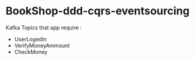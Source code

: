 # BookShop-ddd-cqrs-eventsourcing
Kafka Topics that app require :
 - UserLogedIn
 - VerifyMoneyAmmount
 - CheckMoney
